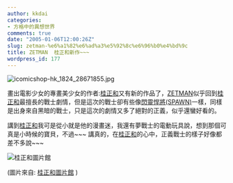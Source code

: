 ```yaml
---
author: kkdai
categories:
- 方格中的異想世界
comments: true
date: "2005-01-06T12:00:26Z"
slug: zetman-%e6%a1%82%e6%ad%a3%e5%92%8c%e6%96%b0%e4%bd%9c
title: ZETMAN  桂正和新作~~~
wordpress_id: 177
---
```


![icomicshop-hk_1824_28671855.jpg](http://www.evanlin.com/blog/archives/20050106/icomicshop-hk_1824_28671855.jpg)

畫出電影少女的專畫美少女的作者:[桂正和](http://www.geocities.com/Tokyo/Flats/9661/)又有新的作品了，[ZETMAN](http://annex.s-manga.net/zetman/main.html)似乎回到[桂正和](http://www.geocities.com/Tokyo/Flats/9661/)最擅長的戰士劇情，但是這次的戰士卻有些像[閃靈悍將(SPAWN)](http://www.spawn.com/)一樣，同樣是出身來自黑暗的戰士，只是這次的劇情又多了絕對的正義，似乎還蠻好看的。

講到[桂正和](http://www.geocities.com/Tokyo/Flats/9661/)我可是從小就是他的漫畫迷，我還有夢戰士的電動玩具說，想到那個可真是小時候的寶貝，不過~~~ 講真的，在[桂正和](http://www.geocities.com/Tokyo/Flats/9661/)的心中，正義戰士的樣子好像都差不多說~~~

![桂正和圖片館](http://www.geocities.com/Tokyo/Flats/9661/image/wingmantitle.jpg)

(圖片來自: [桂正和圖片館](http://www.geocities.com/Tokyo/Flats/9661/) )
